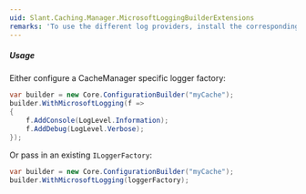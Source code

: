 ```yaml
---
uid: Slant.Caching.Manager.MicrosoftLoggingBuilderExtensions
remarks: 'To use the different log providers, install the corresponding `Microsoft.Extensions.Logging.*` package.'
---
```


##### **Usage** 

Either configure a CacheManager specific logger factory:

```csharp
var builder = new Core.ConfigurationBuilder("myCache");
builder.WithMicrosoftLogging(f =>
{
    f.AddConsole(LogLevel.Information);
    f.AddDebug(LogLevel.Verbose);
});
```

Or pass in an existing `ILoggerFactory`:

```csharp
var builder = new Core.ConfigurationBuilder("myCache");
builder.WithMicrosoftLogging(loggerFactory);
```

